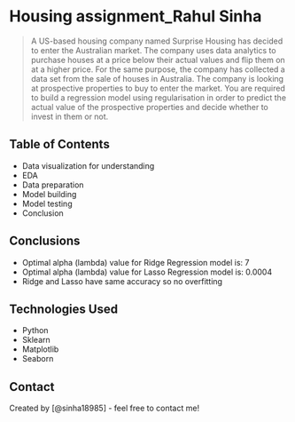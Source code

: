 # Housing assignment_Rahul Sinha
> A US-based housing company named Surprise Housing has decided to enter the Australian market. The company uses data analytics to purchase houses at a price below their actual values and flip them on at a higher price. For the same purpose, the company has collected a data set from the sale of houses in Australia.
The company is looking at prospective properties to buy to enter the market. You are required to build a regression model using regularisation in order to predict the actual value of the prospective properties and decide whether to invest in them or not.


## Table of Contents
* Data visualization for understanding
* EDA
* Data preparation
* Model building
* Model testing
* Conclusion


## Conclusions
- Optimal alpha (lambda) value for Ridge Regression model is: 7
- Optimal alpha (lambda) value for Lasso Regression model is: 0.0004
- Ridge and Lasso have same accuracy so no overfitting


## Technologies Used
- Python
- Sklearn
- Matplotlib
- Seaborn


## Contact
Created by [@sinha18985] - feel free to contact me!
